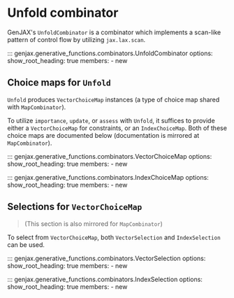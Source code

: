 # Unfold combinator

GenJAX's `UnfoldCombinator` is a combinator which implements a scan-like pattern of control flow by utilizing `jax.lax.scan`.

::: genjax.generative_functions.combinators.UnfoldCombinator
    options:
      show_root_heading: true
      members:
        - new

## Choice maps for `Unfold`

`Unfold` produces `VectorChoiceMap` instances (a type of choice map shared with `MapCombinator`).

To utilize `importance`, `update`, or `assess` with `Unfold`, it suffices to provide either a `VectorChoiceMap` for constraints, or an `IndexChoiceMap`. Both of these choice maps are documented below (documentation is mirrored at `MapCombinator`).

::: genjax.generative_functions.combinators.VectorChoiceMap
    options:
      show_root_heading: true
      members:
        - new

::: genjax.generative_functions.combinators.IndexChoiceMap
    options:
      show_root_heading: true
      members:
        - new

## Selections for `VectorChoiceMap`

> (This section is also mirrored for `MapCombinator`)

To select from `VectorChoiceMap`, both `VectorSelection` and `IndexSelection` can be used. 

::: genjax.generative_functions.combinators.VectorSelection
    options:
      show_root_heading: true
      members:
        - new

::: genjax.generative_functions.combinators.IndexSelection
    options:
      show_root_heading: true
      members:
        - new
